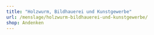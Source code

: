 ```yaml
---
title: "Holzwurm, Bildhauerei und Kunstgewerbe"
url: /menslage/holzwurm-bildhauerei-und-kunstgewerbe/
shop: Andenken
---
```

